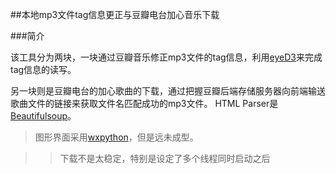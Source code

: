 ##本地mp3文件tag信息更正与豆瓣电台加心音乐下载

###简介

该工具分为两块，一块通过豆瓣音乐修正mp3文件的tag信息，利用[eyeD3](http://eyed3.nicfit.net/)来完成tag信息的读写。

另一块则是豆瓣电台的加心歌曲的下载，通过把握豆瓣后端存储服务器向前端输送歌曲文件的链接来获取文件名匹配成功的mp3文件。
HTML Parser是[Beautifulsoup](http://www.crummy.com/software/BeautifulSoup/)。

>图形界面采用[wxpython](http://wxpython.org/)，但是远未成型。


>>下载不是太稳定，特别是设定了多个线程同时启动之后
